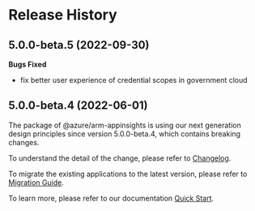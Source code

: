 # Release History

## 5.0.0-beta.5 (2022-09-30)

**Bugs Fixed**

  -  fix better user experience of credential scopes in government cloud

## 5.0.0-beta.4 (2022-06-01)

The package of @azure/arm-appinsights is using our next generation design principles since version 5.0.0-beta.4, which contains breaking changes.

To understand the detail of the change, please refer to [Changelog](https://aka.ms/js-track2-changelog).

To migrate the existing applications to the latest version, please refer to [Migration Guide](https://aka.ms/js-track2-migration-guide).

To learn more, please refer to our documentation [Quick Start](https://aka.ms/js-track2-quickstart).
